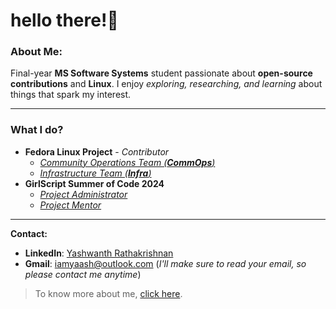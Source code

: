 # hello there!👀

### About Me:

Final-year **MS Software Systems** student passionate about **open-source contributions** and **Linux**. I enjoy *exploring, researching, and learning* about things that spark my interest.

---
### What I do?
- **Fedora Linux Project** - _Contributor_
  - [_Community  Operations Team (**CommOps**)_](https://gitlab.com/fedora/commops)
  - [_Infrastructure Team (**Infra**)_](https://github.com/fedora-infra) 
- **GirlScript Summer of Code 2024**
  - [_Project Administrator_](https://gssoc.girlscript.tech/)
  - [_Project Mentor_](https://gssoc.girlscript.tech/)
--- 

**Contact:**
- **LinkedIn**: [Yashwanth Rathakrishnan](https://www.linkedin.com/in/iamyaash/)
- **Gmail**: iamyaash@outlook.com (_I'll make sure to read your email, so please contact me anytime_)

> To know more about me, [click here](https://iamyaash.github.io/).
